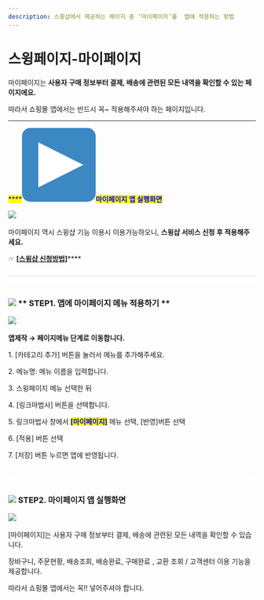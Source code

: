 ```yaml
---
description: 스윙샵에서 제공하는 페이지 중 ‘마이페이지’를  앱에 적용하는 방법
---
```


# 스윙페이지-마이페이지

마이페이지는 **사용자 구매 정보부터 결제, 배송에 관련된 모든 내역을 확인할 수 있는 페이지에요.**

따라서 쇼핑몰 앱에서는 반드시 꼭\~ 적용해주셔야 하는 페이지입니다.&#x20;

***

<mark style="color:blue;">****</mark><img src="../../.gitbook/assets/image (5).png" alt="" data-size="line"><mark style="color:blue;">**마이페이지 앱 실행화면**</mark>

![](https://wp.swing2app.co.kr/wp-content/uploads/2021/02/%EB%A7%88%EC%9D%B4%ED%8E%98%EC%9D%B4%EC%A7%801.png)

마이페이지 역시 스윙샵 기능 이용시 이용가능하오니, **스윙샵 서비스 신청 후 적용해주세요.**&#x20;

☞ [**\[스윙샵 신청방법\]**](apply.md)****

![](<../../.gitbook/assets/구분선 (1).PNG>)

### <mark style="color:blue;"></mark>![](https://wp.swing2app.co.kr/wp-content/uploads/2020/04/%EB%8B%A8%EB%9D%BD1-1.png) <mark style="color:blue;">****</mark>** STEP1. 앱에 마이페이지 메뉴 적용하기 **<mark style="color:blue;">****</mark>&#x20;

![](https://wp.swing2app.co.kr/wp-content/uploads/2021/02/%EB%A7%88%EC%9D%B4%ED%8E%98%EC%9D%B4%EC%A7%80.png)

**앱제작  → 페이지메뉴 단계로 이동합니다.**

1\. \[카테고리 추가] 버튼을 눌러서 메뉴를 추가해주세요.&#x20;

2\. 메뉴명: 메뉴 이름을 입력합니다.

3\. 스윙페이지 메뉴 선택한 뒤

4\. \[링크마법사] 버튼을 선택합니다.

5\. 링크마법사 창에서 <mark style="color:blue;">**\[마이페이지]**</mark> 메뉴 선택, \[반영]버튼 선택

6\. \[적용] 버튼 선택

7\. \[저장] 버튼 누르면 앱에 반영됩니다.

![](<../../.gitbook/assets/구분선 (1).PNG>)

### <mark style="color:blue;"></mark>![](https://wp.swing2app.co.kr/wp-content/uploads/2020/04/%EB%8B%A8%EB%9D%BD1-1.png) **STEP2. 마이페이지 앱 실행화면**

![](https://wp.swing2app.co.kr/wp-content/uploads/2021/02/%EB%85%B9%ED%99%94\_2021\_02\_26\_18\_24\_50\_988.gif)

\[마이페이지]는 사용자 구매 정보부터 결제, 배송에 관련된 모든 내역을 확인할 수 있습니다.&#x20;

장바구니, 주문현황, 배송조회, 배송완료, 구매완료 , 교환 조회 / 고객센터 이용 기능을 제공합니다.

따라서 쇼핑몰 앱에서는 꼭!! 넣어주셔야 합니다.&#x20;

